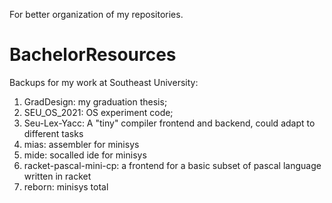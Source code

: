 For better organization of my repositories.
# BachelorResources

Backups for my work at Southeast University:
1. GradDesign: my graduation thesis;
2. SEU_OS_2021: OS experiment code;
3. Seu-Lex-Yacc: A "tiny" compiler frontend and backend, could adapt to different tasks
4. mias: assembler for minisys
5. mide: socalled ide for minisys
6. racket-pascal-mini-cp: a frontend for a basic subset of pascal language written in racket
7. reborn: minisys total

